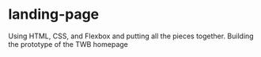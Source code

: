 # landing-page
Using HTML, CSS, and Flexbox and putting all the pieces together.
Building the prototype of the TWB homepage
